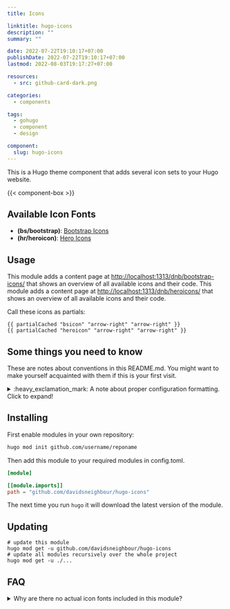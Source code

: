 ```yaml
---
title: Icons

linktitle: hugo-icons
description: ""
summary: ""

date: 2022-07-22T19:10:17+07:00
publishDate: 2022-07-22T19:10:17+07:00
lastmod: 2022-08-03T19:17:27+07:00

resources:
  - src: github-card-dark.png

categories:
  - components

tags:
  - gohugo
  - component
  - design

component:
  slug: hugo-icons
---
```


This is a Hugo theme component that adds several icon sets to your Hugo website.

{{< component-box >}}

## Available Icon Fonts

- **(bs/bootstrap)**: [Bootstrap Icons](https://icons.getbootstrap.com/)
- **(hr/heroicon)**: [Hero Icons](https://heroicons.com/)

## Usage

This module adds a content page at <http://localhost:1313/dnb/bootstrap-icons/> that shows an overview of all available icons and their code.
This module adds a content page at <http://localhost:1313/dnb/heroicons/> that shows an overview of all available icons and their code.

Call these icons as partials:

```gotemplate
{{ partialCached "bsicon" "arrow-right" "arrow-right" }}
{{ partialCached "heroicon" "arrow-right" "arrow-right" }}
```

<!--- THINGSTOKNOW BEGIN --->

## Some things you need to know

These are notes about conventions in this README.md. You might want to make yourself acquainted with them if this is your first visit.

<details>

<summary>:heavy_exclamation_mark: A note about proper configuration formatting. Click to expand!</summary>

The following documentation will refer to all configuration parameters in TOML format and with the assumption of a configuration file for your project at `/config.toml`. There are various formats of configurations (TOML/YAML/JSON) and multiple locations your configuration can reside (config file or config directory). Note that in the case of a config directory the section headers of all samples need to have the respective section title removed. So `[params.dnb.something]` will become `[dnb.something]` if the configuration is done in the file `/config/$CONFIGNAME/params.toml`.

</details>
<!--- THINGSTOKNOW END --->

<!--- INSTALLUPDATE BEGIN --->

## Installing

First enable modules in your own repository:

```bash
hugo mod init github.com/username/reponame
```

Then add this module to your required modules in config.toml.

```toml
[module]

[[module.imports]]
path = "github.com/davidsneighbour/hugo-icons"
```

The next time you run `hugo` it will download the latest version of the module.

## Updating

```shell
# update this module
hugo mod get -u github.com/davidsneighbour/hugo-icons
# update all modules recursively over the whole project
hugo mod get -u ./...
```
<!--- INSTALLUPDATE END --->

## FAQ

<details><summary>Why are there no actual icon fonts included in this module?</summary>
</details>
